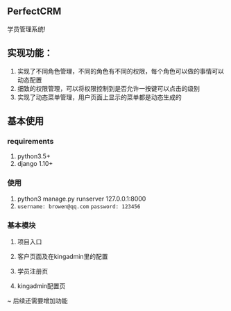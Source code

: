 
## PerfectCRM
学员管理系统!
## 实现功能：
1.  实现了不同角色管理，不同的角色有不同的权限，每个角色可以做的事情可以动态配置
2.  细致的权限管理，可以将权限控制到是否允许一按键可以点击的级别
3.  实现了动态菜单管理，用户页面上显示的菜单都是动态生成的
## 基本使用
### requirements
1. python3.5+
2. django 1.10+

### 使用
1. python3 manage.py runserver 127.0.0.1:8000
2. `username: browen@qq.com`  `password: 123456`
### 基本模块
1. 项目入口

2. 客户页面及在kingadmin里的配置

3. 学员注册页

4. kingadmin配置页

~ 后续还需要增加功能




